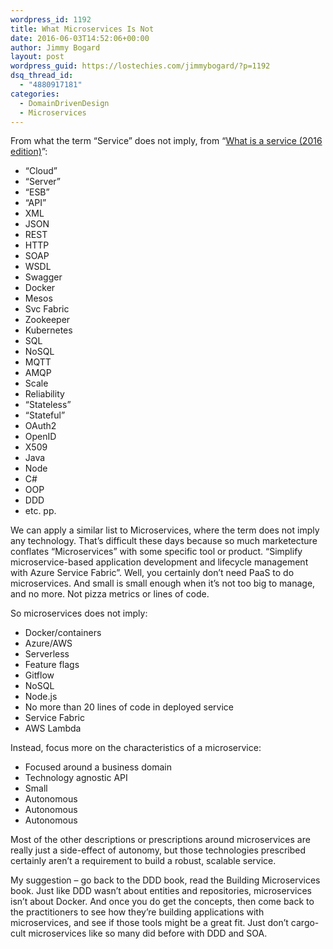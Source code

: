 ```yaml
---
wordpress_id: 1192
title: What Microservices Is Not
date: 2016-06-03T14:52:06+00:00
author: Jimmy Bogard
layout: post
wordpress_guid: https://lostechies.com/jimmybogard/?p=1192
dsq_thread_id:
  - "4880917181"
categories:
  - DomainDrivenDesign
  - Microservices
---
```

From what the term “Service” does not imply, from “[What is a service (2016 edition)](https://onedrive.live.com/view.aspx?resid=123CCD2A7AB10107!736362)”:

  * “Cloud”
  * “Server”
  * “ESB”
  * “API”
  * XML
  * JSON
  * REST
  * HTTP
  * SOAP
  * WSDL
  * Swagger
  * Docker
  * Mesos
  * Svc Fabric
  * Zookeeper
  * Kubernetes
  * SQL
  * NoSQL
  * MQTT
  * AMQP
  * Scale
  * Reliability
  * “Stateless”
  * “Stateful”
  * OAuth2
  * OpenID
  * X509
  * Java
  * Node
  * C#
  * OOP
  * DDD
  * etc. pp.

We can apply a similar list to Microservices, where the term does not imply any technology. That’s difficult these days because so much marketecture conflates “Microservices” with some specific tool or product. “Simplify microservice-based application development and lifecycle management with Azure Service Fabric”. Well, you certainly don’t need PaaS to do microservices. And small is small enough when it’s not too big to manage, and no more. Not pizza metrics or lines of code.

So microservices does not imply:

  * Docker/containers
  * Azure/AWS
  * Serverless
  * Feature flags
  * Gitflow
  * NoSQL
  * Node.js
  * No more than 20 lines of code in deployed service
  * Service Fabric
  * AWS Lambda

Instead, focus more on the characteristics of a microservice:

  * Focused around a business domain
  * Technology agnostic API
  * Small
  * Autonomous
  * Autonomous
  * Autonomous

Most of the other descriptions or prescriptions around microservices are really just a side-effect of autonomy, but those technologies prescribed certainly aren’t a requirement to build a robust, scalable service.

My suggestion – go back to the DDD book, read the Building Microservices book. Just like DDD wasn’t about entities and repositories, microservices isn’t about Docker. And once you do get the concepts, then come back to the practitioners to see how they’re building applications with microservices, and see if those tools might be a great fit. Just don’t cargo-cult microservices like so many did before with DDD and SOA.